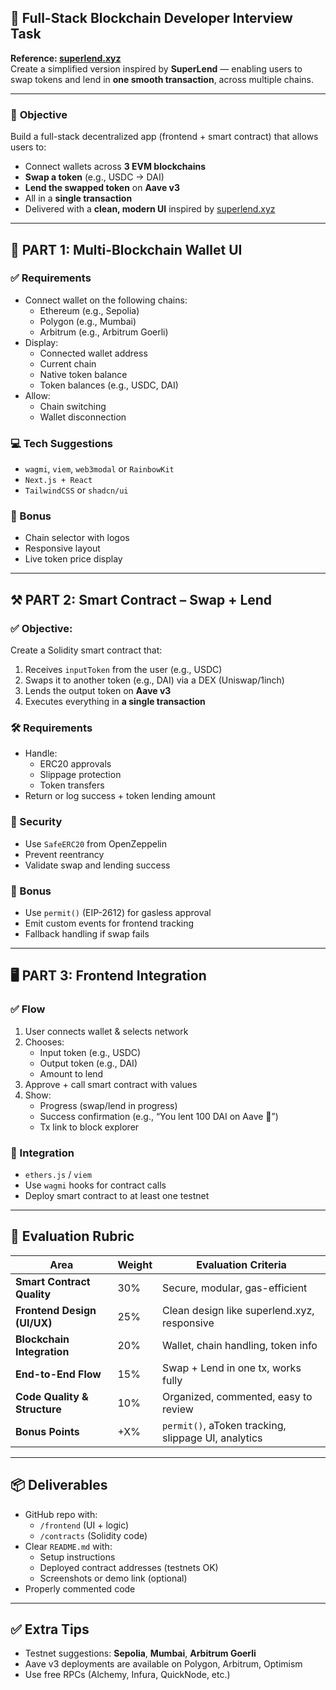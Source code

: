 ## 🧠 **Full-Stack Blockchain Developer Interview Task**
**Reference: [superlend.xyz](https://superlend.xyz)**  
Create a simplified version inspired by **SuperLend** — enabling users to swap tokens and lend in **one smooth transaction**, across multiple chains.

---

### 🎯 **Objective**
Build a full-stack decentralized app (frontend + smart contract) that allows users to:
- Connect wallets across **3 EVM blockchains**
- **Swap a token** (e.g., USDC → DAI)
- **Lend the swapped token** on **Aave v3**
- All in a **single transaction**
- Delivered with a **clean, modern UI** inspired by [superlend.xyz](https://superlend.xyz)

---

## 🔗 PART 1: Multi-Blockchain Wallet UI

### ✅ Requirements
- Connect wallet on the following chains:
  - Ethereum (e.g., Sepolia)
  - Polygon (e.g., Mumbai)
  - Arbitrum (e.g., Arbitrum Goerli)
- Display:
  - Connected wallet address
  - Current chain
  - Native token balance
  - Token balances (e.g., USDC, DAI)
- Allow:
  - Chain switching
  - Wallet disconnection

### 💻 Tech Suggestions
- `wagmi`, `viem`, `web3modal` or `RainbowKit`
- `Next.js + React`
- `TailwindCSS` or `shadcn/ui`

### 🌟 Bonus
- Chain selector with logos
- Responsive layout
- Live token price display

---

## ⚒️ PART 2: Smart Contract – Swap + Lend

### ✅ Objective:
Create a Solidity smart contract that:
1. Receives `inputToken` from the user (e.g., USDC)
2. Swaps it to another token (e.g., DAI) via a DEX (Uniswap/1inch)
3. Lends the output token on **Aave v3**
4. Executes everything in **a single transaction**

### 🛠️ Requirements
- Handle:
  - ERC20 approvals
  - Slippage protection
  - Token transfers
- Return or log success + token lending amount

### 🔐 Security
- Use `SafeERC20` from OpenZeppelin
- Prevent reentrancy
- Validate swap and lending success

### 🧪 Bonus
- Use `permit()` (EIP-2612) for gasless approval
- Emit custom events for frontend tracking
- Fallback handling if swap fails

---

## 🖥️ PART 3: Frontend Integration

### ✅ Flow
1. User connects wallet & selects network
2. Chooses:
   - Input token (e.g., USDC)
   - Output token (e.g., DAI)
   - Amount to lend
3. Approve + call smart contract with values
4. Show:
   - Progress (swap/lend in progress)
   - Success confirmation (e.g., “You lent 100 DAI on Aave 🎉”)
   - Tx link to block explorer

### 🔧 Integration
- `ethers.js` / `viem`
- Use `wagmi` hooks for contract calls
- Deploy smart contract to at least one testnet

---

## 🧪 Evaluation Rubric

| Area                          | Weight | Evaluation Criteria |
|-------------------------------|--------|----------------------|
| **Smart Contract Quality**    | 30%    | Secure, modular, gas-efficient |
| **Frontend Design (UI/UX)**   | 25%    | Clean design like superlend.xyz, responsive |
| **Blockchain Integration**    | 20%    | Wallet, chain handling, token info |
| **End-to-End Flow**           | 15%    | Swap + Lend in one tx, works fully |
| **Code Quality & Structure**  | 10%    | Organized, commented, easy to review |
| **Bonus Points**              | +X%    | `permit()`, aToken tracking, slippage UI, analytics |

---

## 📦 Deliverables

- GitHub repo with:
  - `/frontend` (UI + logic)
  - `/contracts` (Solidity code)
- Clear `README.md` with:
  - Setup instructions
  - Deployed contract addresses (testnets OK)
  - Screenshots or demo link (optional)
- Properly commented code

---

## ✅ Extra Tips

- Testnet suggestions: **Sepolia**, **Mumbai**, **Arbitrum Goerli**
- Aave v3 deployments are available on Polygon, Arbitrum, Optimism
- Use free RPCs (Alchemy, Infura, QuickNode, etc.)

